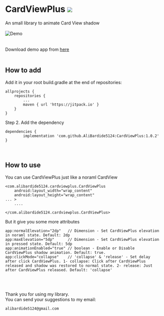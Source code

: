 # CardViewPlus [![](https://jitpack.io/v/AliBardide5124/CardViewPlus.svg)](https://jitpack.io/#AliBardide5124/CardViewPlus)
An small library to animate Card View shadow
<br/>
<br/>
    ![Demo](https://drive.google.com/uc?export=download&id=1Fyztx2EGxhkuNGGaaifAC9mu71m1n30A)
<br/>
<br/>
<br/>
Download demo app from [here](https://drive.google.com/uc?export=download&id=1pXNp_Fk3x3UJFR7eqCwPra74ri2WBLxO)
<br/>
<br/>

## How to add
Add it in your root build.gradle at the end of repositories:

	allprojects {
		repositories {
			...
			maven { url 'https://jitpack.io' }
		}
	}
Step 2. Add the dependency

	dependencies {
	        implementation 'com.github.AliBardide5124:CardViewPlus:1.0.2'
	}
<br/>

## How to use
You can use CardViewPlus just like a noraml CardView
	
	<com.alibardide5124.cardviewplus.CardViewPlus
        android:layout_width="wrap_content"
        android:layout_height="wrap_content"
	... >
		....
	
	</com.alibardide5124.cardviewplus.CardViewPlus>
	
But it give you some more attributes 

	app:normalElevation="2dp"   // Dimension - Set CardViewPlus elevation in noraml state. Default: 2dp
	app:maxElevation="5dp"      // Dimension - Set CardViewPlus elevation in pressed state. Default: 5dp
	app:animationEnabled="true" // boolean - Enable or Disable CardViewPlus shadow animation. Default: true.
	app:clickMode="collapse"    // 'collapse' & 'release' - Set delay after click CardViewPlus. 1- collapse: Click after CardViewPlus released and shadow was restored to normal state. 2- release: Just after CardViewPlus released. Default: 'collapse'
<br/>
<br/>

  Thank you for using my library.
  <br/>
  You can send your suggestions to my email: 
   
	alibardide5124@gmail.com 
  
